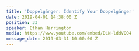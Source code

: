 ```yaml
---
title: 'Doppelgänger: Identify Your Doppelgänger'
date: 2019-04-01 14:38:00 Z
position: 33
speaker: Ethan Harrington
media: https://www.youtube.com/embed/DLN-lddVQO4
message_date: 2019-03-31 10:00:00 Z
---
```


